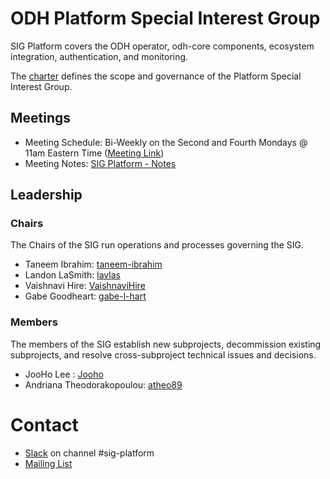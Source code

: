 # ODH Platform Special Interest Group

SIG Platform covers the ODH operator, odh-core components, ecosystem integration, authentication, and monitoring.

The [charter](./charter.md) defines the scope and governance of the Platform Special Interest Group.

## Meetings
- Meeting Schedule: Bi-Weekly on the Second and Fourth Mondays @ 11am Eastern Time ([Meeting Link](https://meet.google.com/vyw-gypz-siz))
- Meeting Notes: [SIG Platform - Notes](https://docs.google.com/document/d/1DW_rJHa4Yi7CzX-oXTHj3zTOS4MHeuWsBpmTyaSGJaI/edit)

## Leadership

### Chairs
The Chairs of the SIG run operations and processes governing the SIG.
- Taneem Ibrahim: [taneem-ibrahim](https://github.com/taneem-ibrahim)
- Landon LaSmith: [lavlas](https://github.com/lavlas)
- Vaishnavi Hire: [VaishnaviHire](https://github.com/VaishnaviHire)
- Gabe Goodheart: [gabe-l-hart](https://github.com/gabe-l-hart)

### Members
The members of the SIG establish new subprojects, decommission existing subprojects, and resolve cross-subproject technical issues and decisions.

- JooHo Lee : [Jooho](https://github.com/Jooho)
- Andriana Theodorakopoulou: [atheo89](https://github.com/atheo89)

# Contact
- [Slack](https://join.slack.com/t/odh-io/shared_invite/zt-13hp18gxj-Yb34PfQyP9GDmKMU7AkVYw) on channel #sig-platform
- [Mailing List](mailto:users@lists.opendatahub.io)
